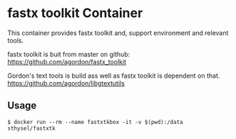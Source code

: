 # fastx toolkit Container

This container provides fastx toolkit and, support environment and relevant tools.

fastx toolkit is buit from master on github: 
https://github.com/agordon/fastx_toolkit

Gordon's text tools is build ass well as fastx toolkit is dependent on that.
https://github.com/agordon/libgtextutils

## Usage
```
$ docker run --rm --name fastxtkbox -it -v $(pwd):/data sthysel/fastxtk
```
